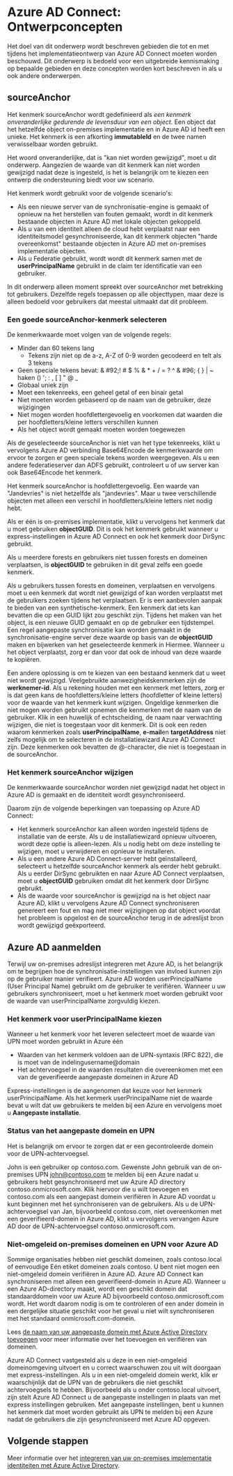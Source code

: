 <properties
   pageTitle="Azure AD Connect: Ontwerpen concepten | Microsoft Azure"
   description="In dit onderwerp details bepaalde gebieden van de ontwerpen implementatie"
   services="active-directory"
   documentationCenter=""
   authors="billmath"
   manager="femila"
   editor=""/>

<tags
   ms.service="active-directory"
   ms.custom = "azure-ad-connect"
   ms.devlang="na"
   ms.topic="article"
   ms.tgt_pltfrm="na"
   ms.workload="Identity"
   ms.date="09/13/2016"
   ms.author="billmath"/>

# <a name="azure-ad-connect-design-concepts"></a>Azure AD Connect: Ontwerpconcepten
Het doel van dit onderwerp wordt beschreven gebieden die tot en met tijdens het implementatieontwerp van Azure AD Connect moeten worden beschouwd. Dit onderwerp is bedoeld voor een uitgebreide kennismaking op bepaalde gebieden en deze concepten worden kort beschreven in als u ook andere onderwerpen.

## <a name="sourceanchor"></a>sourceAnchor
Het kenmerk sourceAnchor wordt gedefinieerd als *een kenmerk onveranderlijke gedurende de levensduur van een object*. Een object dat het hetzelfde object on-premises implementatie en in Azure AD id heeft een unieke. Het kenmerk is een afkorting **immutableId** en de twee namen verwisselbaar worden gebruikt.

Het woord onveranderlijke, dat is "kan niet worden gewijzigd", moet u dit onderwerp. Aangezien de waarde van dit kenmerk kan niet worden gewijzigd nadat deze is ingesteld, is het is belangrijk om te kiezen een ontwerp die ondersteuning biedt voor uw scenario.

Het kenmerk wordt gebruikt voor de volgende scenario's:

- Als een nieuwe server van de synchronisatie-engine is gemaakt of opnieuw na het herstellen van fouten gemaakt, wordt in dit kenmerk bestaande objecten in Azure AD met lokale objecten gekoppeld.
- Als u van een identiteit alleen de cloud hebt verplaatst naar een identiteitsmodel gesynchroniseerde, kan dit kenmerk objecten "harde overeenkomst" bestaande objecten in Azure AD met on-premises implementatie objecten.
- Als u Federatie gebruikt, wordt wordt dit kenmerk samen met de **userPrincipalName** gebruikt in de claim ter identificatie van een gebruiker.

In dit onderwerp alleen moment spreekt over sourceAnchor met betrekking tot gebruikers. Dezelfde regels toepassen op alle objecttypen, maar deze is alleen bedoeld voor gebruikers dat meestal uitmaakt dat dit probleem.

### <a name="selecting-a-good-sourceanchor-attribute"></a>Een goede sourceAnchor-kenmerk selecteren
De kenmerkwaarde moet volgen van de volgende regels:

- Minder dan 60 tekens lang
    - Tekens zijn niet op de a-z, A-Z of 0-9 worden gecodeerd en telt als 3 tekens
- Geen speciale tekens bevat: & #92;! # $ % & * + / = ? ^ & #96; { } | ~ haken () '; : , [ ] " @ _
- Globaal uniek zijn
- Moet een tekenreeks, een geheel getal of een binair getal
- Niet moeten worden gebaseerd op de naam van de gebruiker, deze wijzigingen
- Niet mogen worden hoofdlettergevoelig en voorkomen dat waarden die per hoofdletters/kleine letters verschillen kunnen
- Als het object wordt gemaakt moeten worden toegewezen

Als de geselecteerde sourceAnchor is niet van het type tekenreeks, klikt u vervolgens Azure AD verbinding Base64Encode de kenmerkwaarde om ervoor te zorgen er geen speciale tekens worden weergegeven. Als u een andere federatieserver dan ADFS gebruikt, controleert u of uw server kan ook Base64Encode het kenmerk.

Het kenmerk sourceAnchor is hoofdlettergevoelig. Een waarde van "Jandevries" is niet hetzelfde als "jandevries". Maar u twee verschillende objecten met alleen een verschil in hoofdletters/kleine letters niet nodig hebt.

Als er één is on-premises implementatie, klikt u vervolgens het kenmerk dat u moet gebruiken **objectGUID**. Dit is ook het kenmerk gebruikt wanneer u express-instellingen in Azure AD Connect en ook het kenmerk door DirSync gebruikt.

Als u meerdere forests en gebruikers niet tussen forests en domeinen verplaatsen, is **objectGUID** te gebruiken in dit geval zelfs een goede kenmerk.

Als u gebruikers tussen forests en domeinen, verplaatsen en vervolgens moet u een kenmerk dat wordt niet gewijzigd of kan worden verplaatst met de gebruikers zoeken tijdens het verplaatsen. Er is een aanbevolen aanpak te bieden van een synthetische-kenmerk. Een kenmerk dat iets kan bevatten die op een GUID lijkt zou geschikt zijn. Tijdens het maken van het object, is een nieuwe GUID gemaakt en op de gebruiker een tijdstempel. Een regel aangepaste synchronisatie kan worden gemaakt in de synchronisatie-engine server deze waarde op basis van de **objectGUID** maken en bijwerken van het geselecteerde kenmerk in Hiermee. Wanneer u het object verplaatst, zorg er dan voor dat ook de inhoud van deze waarde te kopiëren.

Een andere oplossing is om te kiezen van een bestaand kenmerk dat u weet niet wordt gewijzigd. Veelgebruikte aanwezigheidskenmerken zijn de **werknemer-id**. Als u rekening houden met een kenmerk met letters, zorg er is dat geen kans de hoofdletters/kleine letters (hoofdletter of kleine letters) voor de waarde van het kenmerk kunt wijzigen. Ongeldige kenmerken die niet mogen worden gebruikt opnemen die kenmerken met de naam van de gebruiker. Klik in een huwelijk of echtscheiding, de naam naar verwachting wijzigen, die niet is toegestaan voor dit kenmerk. Dit is ook een reden waarom kenmerken zoals **userPrincipalName**, **e-mail**en **targetAddress** niet zelfs mogelijk om te selecteren in de installatiewizard Azure AD Connect zijn. Deze kenmerken ook bevatten de @-character, die niet is toegestaan in de sourceAnchor.

### <a name="changing-the-sourceanchor-attribute"></a>Het kenmerk sourceAnchor wijzigen
De kenmerkwaarde sourceAnchor worden niet gewijzigd nadat het object in Azure AD is gemaakt en de identiteit wordt gesynchroniseerd.

Daarom zijn de volgende beperkingen van toepassing op Azure AD Connect:

- Het kenmerk sourceAnchor kan alleen worden ingesteld tijdens de installatie van de eerste. Als u de installatiewizard opnieuw uitvoeren, wordt deze optie is alleen-lezen. Als u nodig hebt om deze instelling te wijzigen, moet u verwijderen en opnieuw te installeren.
- Als u een andere Azure AD Connect-server hebt geïnstalleerd, selecteert u hetzelfde sourceAnchor kenmerk als eerder hebt gebruikt. Als u eerder DirSync gebruikten en naar Azure AD Connect verplaatsen, moet u **objectGUID** gebruiken omdat dit het kenmerk door DirSync gebruikt.
- Als de waarde voor sourceAnchor is gewijzigd na is het object naar Azure AD, klikt u vervolgens Azure AD Connect synchroniseren genereert een fout en mag niet meer wijzigingen op dat object voordat het probleem is opgelost en de sourceAnchor terug in de adreslijst bron wordt gewijzigd geëxporteerd.

## <a name="azure-ad-sign-in"></a>Azure AD aanmelden
Terwijl uw on-premises adreslijst integreren met Azure AD, is het belangrijk om te begrijpen hoe de synchronisatie-instellingen van invloed kunnen zijn op de gebruiker manier verifieert. Azure AD worden userPrincipalName (User Principal Name) gebruikt om de gebruiker te verifiëren. Wanneer u uw gebruikers synchroniseert, moet u het kenmerk moet worden gebruikt voor de waarde van userPrincipalName zorgvuldig kiezen.

### <a name="choosing-the-attribute-for-userprincipalname"></a>Het kenmerk voor userPrincipalName kiezen
Wanneer u het kenmerk voor het leveren selecteert moet de waarde van UPN moet worden gebruikt in Azure één

- Waarden van het kenmerk voldoen aan de UPN-syntaxis (RFC 822), die is moet van de indelingusername@domain
- Het achtervoegsel in de waarden resultaten die overeenkomen met een van de geverifieerde aangepaste domeinen in Azure AD

Express-instellingen is de aangenomen dat keuze voor het kenmerk userPrincipalName. Als het kenmerk userPrincipalName niet de waarde bevat u wilt dat uw gebruikers te melden bij een Azure en vervolgens moet u **Aangepaste installatie**.

### <a name="custom-domain-state-and-upn"></a>Status van het aangepaste domein en UPN
Het is belangrijk om ervoor te zorgen dat er een gecontroleerde domein voor de UPN-achtervoegsel.

John is een gebruiker op contoso.com. Gewenste John gebruik van de on-premises UPN john@contoso.com te melden bij een Azure nadat u gebruikers hebt gesynchroniseerd met uw Azure AD directory contoso.onmicrosoft.com. Klik hiervoor die u wilt toevoegen en contoso.com als een aangepast domein verifiëren in Azure AD voordat u kunt beginnen met het synchroniseren van de gebruikers. Als u de UPN-achtervoegsel van Jan, bijvoorbeeld contoso.com, niet overeenkomen met een geverifieerd-domein in Azure AD, klikt u vervolgens vervangen Azure AD door de UPN-achtervoegsel contoso.onmicrosoft.com.

### <a name="non-routable-on-premises-domains-and-upn-for-azure-ad"></a>Niet-omgeleid on-premises domeinen en UPN voor Azure AD
Sommige organisaties hebben niet geschikt domeinen, zoals contoso.local of eenvoudige Eén etiket domeinen zoals contoso. U bent niet mogen een niet-omgeleid domein verifiëren in Azure AD. Azure AD Connect kan synchroniseren met alleen een geverifieerd-domein in Azure AD. Wanneer u een Azure AD-directory maakt, wordt een geschikt domein dat standaarddomein voor uw Azure AD bijvoorbeeld contoso.onmicrosoft.com wordt. Het wordt daarom nodig is om te controleren of een ander domein in een dergelijke situatie geschikt voor het geval u niet wilt synchroniseren met het standaard onmicrosoft.com-domein.

Lees [de naam van uw aangepaste domein met Azure Active Directory toevoegen](active-directory-add-domain.md) voor meer informatie over het toevoegen en verifiëren van domeinen.

Azure AD Connect vastgesteld als u deze in een niet-omgeleid domeinomgeving uitvoert en u correct waarschuwen zou uit wilt doorgaan met express-instellingen. Als u in een niet-omgeleid domein werkt, klik er waarschijnlijk dat de UPN van de gebruikers die niet geschikt achtervoegsels te hebben. Bijvoorbeeld als u onder contoso.local uitvoert, zijn stelt Azure AD Connect u de aangepaste instellingen in plaats van met express instellingen gebruiken. Met aangepaste instellingen, bent u kunnen het kenmerk dat moet worden gebruikt als UPN te melden bij een Azure nadat de gebruikers die zijn gesynchroniseerd met Azure AD opgeven.

## <a name="next-steps"></a>Volgende stappen
Meer informatie over het [integreren van uw on-premises implementatie identiteiten met Azure Active Directory](active-directory-aadconnect.md).
